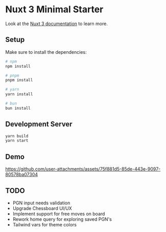 # Nuxt 3 Minimal Starter

Look at the [Nuxt 3 documentation](https://nuxt.com/docs/getting-started/introduction) to learn more.

## Setup

Make sure to install the dependencies:

```bash
# npm
npm install

# pnpm
pnpm install

# yarn
yarn install

# bun
bun install
```

## Development Server

```bash
yarn build
yarn start
```

## Demo

https://github.com/user-attachments/assets/75f881d5-85de-443e-9097-80578ba07304

## TODO 

* PGN input needs validation
* Upgrade Chessboard UI/UX
* Implement support for free moves on board
* Rework home query for exploring saved PGN's
* Tailwind vars for theme colors
